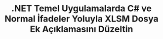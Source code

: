 ---
############################# Static ############################
layout: "auto-gen-gist"
draft: false
path: "tr/redaction/net/annotation/xlsm"
otherformats: CSV DOC DOCM DOCX DOT DOTM DOTX PDF POT POTM PPS PPSM PPSX PPT PPTM PPTX RTF XLS XLSX XLT XLTM XLTX  

############################# Head ############################
head_title: ".NET Temel Aracılığıyla Normal İfadeler Kullanarak XLSM Belgedeki Ek Açıklamaları Düzeltin"
head_description: "Farklı biçimlerdeki belgelerden düzenli ifade kullanarak açıklamalardaki hassas bilgileri çıkarın"

############################# Header ############################
title: ".NET Temel Uygulamalarda C# ve Normal İfadeler Yoluyla XLSM Dosya Ek Açıklamasını Düzeltin"
description: "Windows, Linux ve macOS'ta Office ve OpenOffice Belgeleri, E-Tablolar ve Sunumlar ile XLSM'teki hassas bilgileri bulun ve kaldırın"

################### SubMenu/Download Button #####################
submenu:
    enable: true

############################# About ############################
about:
    enable: true
    title: ".NET API için Belge Ek Açıklama Düzenlemesi"
    content: |
        PDF, Word, Excel, PowerPoint belgelerindeki ve resimlerdeki hassas ve sınıflandırılmış bilgilerin temizlenmesi için, biçimden bağımsız tek bir arayüz, meta verileri değiştirme ve ek açıklamaları kaldırma yeteneği dahil. GroupDocs.Redaction for .NET aracıyla, sınıflandırılmış bilgileri yeniden düzenleyebilir ve düzeltilmiş belgeyi PDF'de kaydedebilir, tüm sayfaları raster görüntülere dönüştürebilir veya daha fazla düzenleme için belgeyi orijinal biçiminde tutabilirsiniz.

############################# Steps ############################
steps:
    enable: true
    title_left: "C# aracılığıyla Normal İfadeler kullanarak XLSM'teki Ek Açıklamaları Çıkarın"
    content_left: |
        [GroupDocs.Redaction](tr//redaction/net/), .NET geliştiricilerinin, XLSM dosyasını birkaç kolay adımda yeniden düzenlemek için normal ifadelerin tam gücünü kullanmasına olanak tanır.

        *   [Redactor](https://apireference.groupdocs.com/redaction/net/groupdocs.redaction/redactor) sınıfının bir örneğini oluşturun ve XLSM dosyasını yükleyin
        *   Yorumları bulmak ve değiştirmek için [AnnotationRedaction](https://apireference.groupdocs.com/redaction/net/groupdocs.redaction.redactions/annotationredaction) sınıfının bir örneğini oluşturun
        *   AnnotationRedaction nesnesiyle [Redactor.Apply](https://apireference.groupdocs.com/redaction/net/groupdocs.redaction/redactor/methods/apply/index) yöntemini çağırın
        
    title_right: "GroupDocs Redaksiyon API'sı nasıl kullanılır?"
    content_right: |
        Paketi komut satırından "nuget install GroupDocs.Redaction"" olarak veya Visual Studio'nun Paket Yöneticisi Konsolu aracılığıyla "Install-Package GroupDocs.Redaction"" ile yükleyin. 
        Alternatif olarak, [downloads](https://downloads.groupdocs.com/redaction/net) adresinden bir ZIP dosyasındaki çevrimdışı MSI yükleyicisini veya DLL'leri edinin ve projenizde buna manuel olarak başvurun.  
        
    code: |
        ```cs
        using (Redactor redactor = new Redactor(@"sample.xlsm"))
        {
        	redactor.Apply(new AnnotationRedaction("(?im:john)", "[redacted]"));
        	redactor.Save();
        }
        ```

############################# Demos ############################
demos:
    enable: true
############################# About Formats ############################
about_formats:
    enable: true
############################# More Formats ############################
more_formats:
    enable: true

############################# Back to top ###############################
back_to_top:
    enable: true
---
